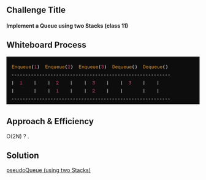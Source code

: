 ## Challenge Title
#### Implement a Queue using two Stacks (class 11)

## Whiteboard Process
<!-- Embedded whiteboard image -->

![pseudoQ.png](pseudoQ.png)

## Approach & Efficiency
<!-- What approach did you take? Why? What is the Big O space/time for this approach? -->
O(2N) ? .

## Solution  
[pseudoQueue (using two Stacks)](pseudoQueue.js)
<!-- Show how to run your code, and examples of it in action -->
